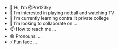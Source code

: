 - 👋 Hi, I’m @Pre123ky
- 👀 I’m interested in playing netball and watching TV 
- 🌱 I’m currently learning contra lit private college 
- 💞️ I’m looking to collaborate on ...
- 📫 How to reach me ...
- 😄 Pronouns: ...
- ⚡ Fun fact: ...

<!---
Pre123ky/Pre123ky is a ✨ special ✨ repository because its `README.md` (this file) appears on your GitHub profile.
You can click the Preview link to take a look at your changes.
--->
